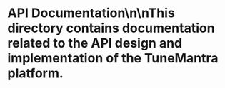 # API Documentation\n\nThis directory contains documentation related to the API design and implementation of the TuneMantra platform.
